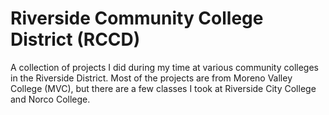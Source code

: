 # Riverside Community College District (RCCD)

A collection of projects I did during my time at various community colleges in the Riverside District. Most of the projects are from Moreno Valley College (MVC), but there are a few classes I took at Riverside City College and Norco College.
